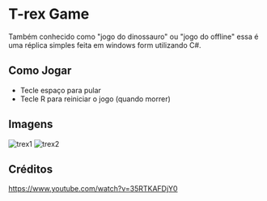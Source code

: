 # T-rex Game
Também conhecido como "jogo do dinossauro" ou "jogo do offline" essa é uma réplica simples feita em windows form utilizando C#.

## Como Jogar
- Tecle espaço para pular
- Tecle R para reiniciar o jogo (quando morrer)

## Imagens
![trex1](https://user-images.githubusercontent.com/50678427/143491914-aed25de6-68f7-42f9-80c7-62b6551dd33f.jpg)
![trex2](https://user-images.githubusercontent.com/50678427/143491923-4de26813-46b2-4bf7-a730-e463a4edd395.jpg)

## Créditos
https://www.youtube.com/watch?v=35RTKAFDjY0

